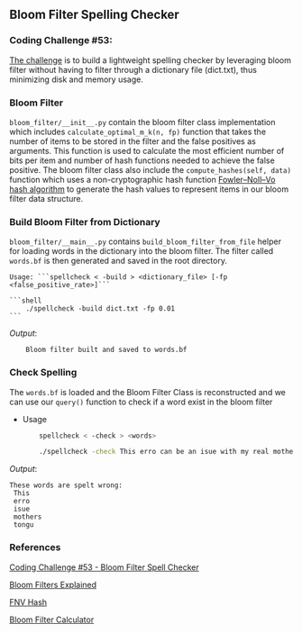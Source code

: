 ## Bloom Filter Spelling Checker
### Coding Challenge #53:
[The challenge](https://codingchallenges.substack.com/p/coding-challenge-53-bloom-filter) is to build a lightweight spelling checker by leveraging bloom filter without having to filter through a dictionary file (dict.txt), thus minimizing disk and memory usage.


### Bloom Filter
```bloom_filter/__init__.py``` contain the bloom filter class implementation which includes `calculate_optimal_m_k(n, fp)` function that takes the number of items to be stored in the filter and the false positives as arguments. This function is used to calculate the most efficient number of bits per item and number of hash functions needed to achieve the false positive. The bloom filter class also include the `compute_hashes(self, data)` function which uses a non-cryptographic hash function [Fowler–Noll–Vo hash algorithm](https://en.wikipedia.org/wiki/Fowler%E2%80%93Noll%E2%80%93Vo_hash_function) to generate the hash values to represent items in our bloom filter data structure.

### Build Bloom Filter from Dictionary
```bloom_filter/__main__.py``` contains `build_bloom_filter_from_file` helper for loading words in the dictionary into the bloom filter. The filter called `words.bf` is then generated and saved in the root directory.

    Usage: ```spellcheck < -build > <dictionary_file> [-fp <false_positive_rate>]```

    ```shell
        ./spellcheck -build dict.txt -fp 0.01
    ```

*Output*: 
```
    Bloom filter built and saved to words.bf
```

### Check Spelling
The `words.bf` is loaded and the Bloom Filter Class is reconstructed and we can use our `query()` function to check if a word exist in the bloom filter

- Usage 

    ```bash
        spellcheck < -check > <words>
    ```

    ```bash
        ./spellcheck -check This erro can be an isue with my real mothers tongu
    ```

*Output*: 
```
These words are spelt wrong:
 This
 erro
 isue
 mothers
 tongu
```


### References
[Coding Challenge #53 - Bloom Filter Spell Checker](https://codingchallenges.substack.com/p/coding-challenge-53-bloom-filter)

[Bloom Filters Explained](https://systemdesign.one/bloom-filters-explained/)

[FNV Hash](http://www.isthe.com/chongo/tech/comp/fnv/index.html)

[Bloom Filter Calculator](https://hur.st/bloomfilter/?n=235976&p=0.00000001&m=&k=)